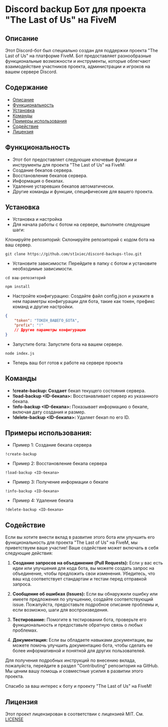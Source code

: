 # Discord backup Бот для проекта "The Last of Us" на FiveM

## Описание

Этот Discord-бот был специально создан для поддержки проекта "The Last of Us" на платформе FiveM. Бот предоставляет разнообразные функциональные возможности и инструменты, которые облегчают взаимодействие участников проекта, администрации и игроков на вашем сервере Discord.


## Содержание

- [Описание](#описание)
- [Функциональность](#функциональность)
- [Установка](#установка)
- [Команды](#команды)
- [Примеры использования](#примеры-использования)
- [Содействие](#содействие)
- [Лицензия](#лицензия)


## Функциональность

- Этот бот предоставляет следующие ключевые функции и инструменты для проекта "The Last of Us" на FiveM:
- Создание бекапов сервера.
- Восстановление бекапов сервера.
- Информация о бекапах.
- Удаление устаревших бекапов автоматически.
- Другие команды и функции, специфические для вашего проекта.


## Установка

- Установка и настройка
- Для начала работы с ботом на сервере, выполните следующие шаги:

Клонируйте репозиторий: Склонируйте репозиторий с кодом бота на ваш сервер.

```shell
git clone https://github.com/st1xiec/discord-backups-tlou.git
```
- Установите зависимости: Перейдите в папку с ботом и установите необходимые зависимости.

```shell
cd ваш-репозиторий
```

```shell
npm install
```
- Настройте конфигурацию: Создайте файл config.json и укажите в нем параметры конфигурации для бота, такие как токен, префикс команд и другие настройки.

```json
{
    "token": "ТОКЕН_ВАШЕГО_БОТА",
    "prefix": "!"
    // Другие параметры конфигурации
}
```
- Запустите бота: Запустите бота на вашем сервере.

```shell
node index.js
```
- Теперь ваш бот готов к работе на сервере проекта


## Команды

- **!create-backup: Создает** бекап текущего состояния сервера.
- **!load-backup <ID-бекапа>:** Восстанавливает сервер из указанного бекапа.
- **!info-backup <ID-бекапа>:** Показывает информацию о бекапе, включая дату создания и размер.
- **!delete-backup <ID-бекапа>:** Удаляет бекап по его ID.

## Примеры использования:

- Пример 1: Создание бекапа сервера
```shell
!create-backup
```
- Пример 2: Восстановление бекапа сервера
```shell
!load-backup <ID-бекапа>
```
- Пример 3: Получение информации о бекапе
```shell
!info-backup <ID-бекапа>
```
- Пример 4: Удаление бекапа
```shell
!delete-backup <ID-бекапа>
```
## Содействие

Если вы хотите внести вклад в развитие этого бота или улучшить его функциональность для проекта "The Last of Us" на FiveM, мы приветствуем ваше участие! Ваше содействие может включать в себя следующие действия:

1. **Создание запросов на объединение (Pull Requests):** Если у вас есть идеи или улучшения для кода бота, вы можете создать запрос на объединение, чтобы предложить свои изменения. Убедитесь, что ваш код соответствует стандартам и тестам перед отправкой запроса.

2. **Сообщение об ошибках (Issues):** Если вы обнаружили ошибку или имеете предложения по улучшению, создайте соответствующий issue. Пожалуйста, предоставьте подробное описание проблемы и, если возможно, шаги для воспроизведения.

3. **Тестирование:** Помогите в тестировании бота, проверьте его функциональность и предоставьте обратную связь о любых проблемах.

4. **Документация:** Если вы обладаете навыками документации, вы можете помочь улучшить документацию бота, чтобы сделать ее более информативной и понятной для других пользователей.

Для получения подробных инструкций по внесению вклада, пожалуйста, перейдите в раздел "Contributing" репозитория на GitHub. Мы ценим вашу помощь и совместные усилия в развитии этого проекта.

Спасибо за ваш интерес к боту и проекту "The Last of Us" на FiveM!


## Лицензия

Этот проект лицензирован в соответствии с лицензией MIT. См. [LICENSE](LICENSE)
